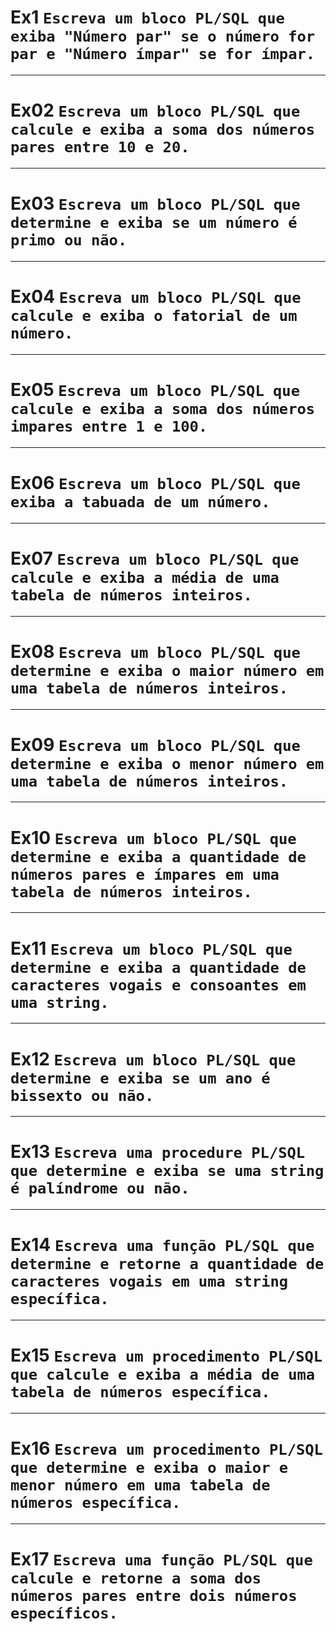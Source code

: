 # Ex1 `Escreva um bloco PL/SQL que exiba "Número par" se o número for par e "Número ímpar" se for ímpar.`

---

# Ex02 `Escreva um bloco PL/SQL que calcule e exiba a soma dos números pares entre 10 e 20.`

---

# Ex03 `Escreva um bloco PL/SQL que determine e exiba se um número é primo ou não.`

---

# Ex04 `Escreva um bloco PL/SQL que calcule e exiba o fatorial de um número.`

---

# Ex05 `Escreva um bloco PL/SQL que calcule e exiba a soma dos números impares entre 1 e 100.`

---

# Ex06 `Escreva um bloco PL/SQL que exiba a tabuada de um número.`

---

# Ex07 `Escreva um bloco PL/SQL que calcule e exiba a média de uma tabela de números inteiros.`

---

# Ex08 `Escreva um bloco PL/SQL que determine e exiba o maior número em uma tabela de números inteiros.`

---

# Ex09 `Escreva um bloco PL/SQL que determine e exiba o menor número em uma tabela de números inteiros.`

---

# Ex10 `Escreva um bloco PL/SQL que determine e exiba a quantidade de números pares e ímpares em uma tabela de números inteiros.`

---

# Ex11 `Escreva um bloco PL/SQL que determine e exiba a quantidade de caracteres vogais e consoantes em uma string.`

---

# Ex12 `Escreva um bloco PL/SQL que determine e exiba se um ano é bissexto ou não.`

---

# Ex13 `Escreva uma procedure PL/SQL que determine e exiba se uma string é palíndrome ou não.`

---

# Ex14 `Escreva uma função PL/SQL que determine e retorne a quantidade de caracteres vogais em uma string específica.`

---

# Ex15 `Escreva um procedimento PL/SQL que calcule e exiba a média de uma tabela de números específica.`

---

# Ex16 `Escreva um procedimento PL/SQL que determine e exiba o maior e menor número em uma tabela de números específica.`

---

# Ex17 `Escreva uma função PL/SQL que calcule e retorne a soma dos números pares entre dois números específicos.`